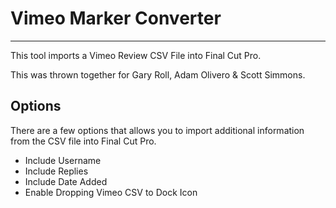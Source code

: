 # Vimeo Marker Converter
---

This tool imports a Vimeo Review CSV File into Final Cut Pro.

This was thrown together for Gary Roll, Adam Olivero & Scott Simmons.


## Options 
There are a few options that allows you to import additional information from the CSV file into Final Cut Pro.

- Include Username
- Include Replies
- Include Date Added
- Enable Dropping Vimeo CSV to Dock Icon
